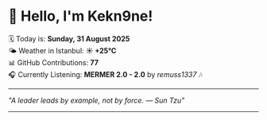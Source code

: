 # 👋 Hello, I'm Kekn9ne!

🗓️ Today is: **Sunday, 31 August 2025**  
🌤️ Weather in Istanbul: **☀️   +25°C**  
📊 GitHub Contributions: **77**  
🎧 Currently Listening: **MERMER 2.0 - 2.0** by *remuss1337* 🎶

---

_"A leader leads by example, not by force. — *Sun Tzu*"_

---

